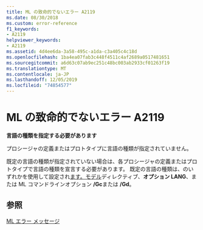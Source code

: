 ```yaml
---
title: ML の致命的でないエラー A2119
ms.date: 08/30/2018
ms.custom: error-reference
f1_keywords:
- A2119
helpviewer_keywords:
- A2119
ms.assetid: 4d4ee6da-3a58-495c-a1da-c3a405c4c18d
ms.openlocfilehash: 1ba4ea07fab3c448f4511c4af2689a0517481651
ms.sourcegitcommit: a6d63c07ab9ec251c48bc003ab2933cf01263f19
ms.translationtype: MT
ms.contentlocale: ja-JP
ms.lasthandoff: 12/05/2019
ms.locfileid: "74854577"
---
```

# <a name="ml-nonfatal-error-a2119"></a>ML の致命的でないエラー A2119

**言語の種類を指定する必要があります**

プロシージャの定義またはプロトタイプに言語の種類が指定されていません。

既定の言語の種類が指定されていない場合は、各プロシージャの定義またはプロトタイプで言語の種類を宣言する必要があります。 既定の言語の種類は、のいずれかを使用して設定され[ます。モデル](../../assembler/masm/dot-model.md)ディレクティブ、**オプション LANG**、または ML コマンドラインオプション **/Gc**または **/Gd**。

## <a name="see-also"></a>参照

[ML エラー メッセージ](../../assembler/masm/ml-error-messages.md)<br/>